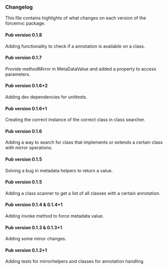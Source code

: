 ### Changelog ###

This file contains highlights of what changes on each version of the forcemvc package. 

#### Pub version 0.1.8 ####

Adding functionality to check if a annotation is available on a class.

#### Pub version 0.1.7 ####

Provide methodMirror in MetaDataValue and added a property to access parameters.

#### Pub version 0.1.6+2 ####

Adding dev dependencies for unittests.

#### Pub version 0.1.6+1 ####

Creating the correct instance of the correct class in class searcher.

#### Pub version 0.1.6 ####

Adding a way to search for class that implements or extends a certain class with mirror operations.

#### Pub version 0.1.5 ####

Solving a bug in metadata helpers to return a value.

#### Pub version 0.1.5 ####

Adding a class scanner to get a list of all classes with a certain annotation.

#### Pub version 0.1.4 & 0.1.4+1 ####

Adding invoke method to force metadata value.

#### Pub version 0.1.3 & 0.1.3+1 ####

Adding some minor changes.

#### Pub version 0.1.2+1 ####

Adding tests for mirrorhelpers and classes for annotation handling.


